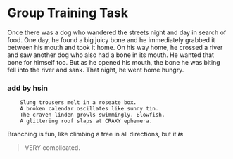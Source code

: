 # Group Training Task #
Once there was a dog who wandered the streets night and day in search of food. One day, he found a big juicy bone and he immediately grabbed it between his mouth and took it home. On his way home, he crossed a river and saw another dog who also had a bone in its mouth. He wanted that bone for himself too. But as he opened his mouth, the bone he was biting fell into the river and sank. That night, he went home hungry.

### add by hsin
```
    Slung trousers melt in a roseate box.
    A broken calendar oscillates like sunny tin.
    The craven linden growls swimmingly. Blowfish.
    A glittering roof slaps at CRAXY ephemera.
```

Branching is fun, like climbing a tree in all directions, but it 
**_is_**
> VERY complicated.
